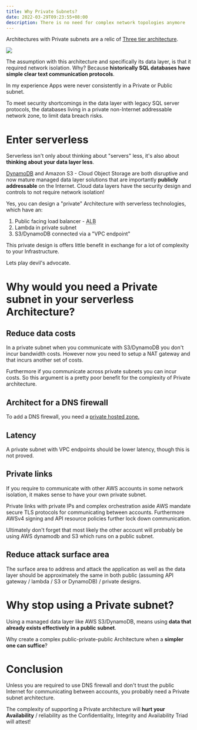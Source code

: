 ```yaml
---
title: Why Private Subnets?
date: 2022-03-29T09:23:55+08:00
description: There is no need for complex network topologies anymore
---
```


Architectures with Private subnets are a relic of [Three tier
architecture](https://docs.aws.amazon.com/whitepapers/latest/serverless-multi-tier-architectures-api-gateway-lambda/three-tier-architecture-overview.html).

<img src="https://s.natalian.org/2022-03-29/three-tier-data.png">

The assumption with this architecture and specifically its data layer, is that
it required network isolation. Why? Because **historically SQL databases have
simple clear text communication protocols**.

In my experience Apps were never consistently in a Private or Public subnet.

To meet security shortcomings in the data layer with legacy SQL server
protocols, the databases living in a private non-Internet addressable network
zone, to limit data breach risks.

# Enter serverless

Serverless isn't only about thinking about "servers" less, it's also about
**thinking about your data layer less**.

[DynamoDB](https://aws.amazon.com/blogs/aws/happy-birthday-dynamodb) and Amazon
S3 - Cloud Object Storage are both disruptive and now mature managed data layer
solutions that are importantly **publicly addressable** on the Internet. Cloud
data layers have the security design and controls to not require network isolation!

Yes, you can design a "private" Architecture with serverless technologies, which have an:

1. Public facing load balancer - <abbr title="Application Load Balancer">ALB</abbr>
2. Lambda in private subnet
3. S3/DynamoDB connected via a "VPC endpoint"

This private design is offers little benefit in exchange for a lot of
complexity to your Infrastructure.

Lets play devil's advocate.

# Why would you need a Private subnet in your serverless Architecture?

## Reduce data costs

In a private subnet when you communicate with S3/DynamoDB you don't incur
bandwidth costs. However now you need to setup a NAT gateway and that incurs
another set of costs.

Furthermore if you communicate across private subnets you can incur costs. So
this argument is a pretty poor benefit for the complexity of Private
architecture.

## Architect for a DNS firewall

To add a DNS firewall, you need a [private hosted
zone.](https://docs.aws.amazon.com/Route53/latest/DeveloperGuide/resolver-dns-firewall.html)

## Latency

A private subnet with VPC endpoints should be lower latency, though this is not proved.

## Private links

If you require to communicate with other AWS accounts in some network
isolation, it makes sense to have your own private subnet.

Private links with private IPs and complex orchestration aside AWS mandate
secure TLS protocols for communicating between accounts. Furthermore AWSv4
signing and API resource policies further lock down communication.

Ultimately don't forget that most likely the other account will probably be
using AWS dynamodb and S3 which runs on a public subnet.

## Reduce attack surface area

The surface area to address and attack the application as well as the data
layer should be approximately the same in both public (assuming API gateway /
lambda / S3 or DynamoDB) / private designs.

# Why stop using a Private subnet?

Using a managed data layer like AWS S3/DynamoDB, means using **data that already exists effectively in a public subnet**.

Why create a complex public-private-public Architecture when a **simpler one can
suffice**?

# Conclusion

Unless you are required to use DNS firewall and don't trust the public Internet
for communicating between accounts, you probably need a Private subnet
architecture.

The complexity of supporting a Private architecture will **hurt your
Availability** / reliability as the Confidentiality, Integrity and Availability
Triad will attest!
